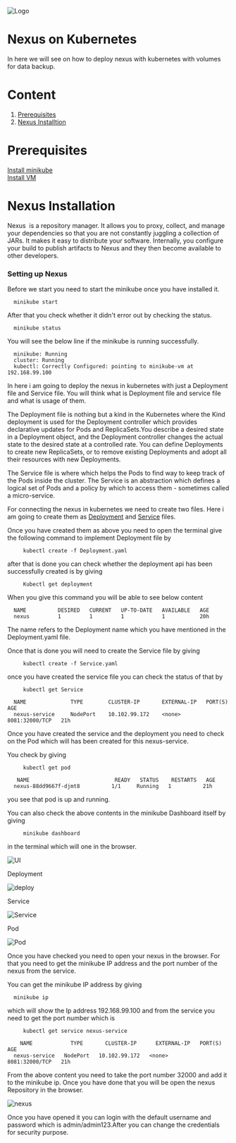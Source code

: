 ![Logo](https://github.com/KishanRavindran/Kubernetes/blob/master/GeppettoIcon.png?raw=true"Logo")

# Nexus on Kubernetes
   In here we will see on how to deploy nexus with kubernetes with volumes for data backup.

# Content
1. [Prerequisites](#prerequisites)
1. [Nexus Installtion](#nexus-installation)

# Prerequisites
 [Install minikube](https://kubernetes.io/docs/tasks/tools/install-minikube/)<br/>
 [Install VM](https://www.virtualbox.org/wiki/Downloads)
 
# Nexus Installation<br/>
   Nexus  is a repository manager. It allows you to proxy, collect, and manage your dependencies so that you are not constantly juggling a collection of JARs. It makes it easy to distribute your software. Internally, you configure your build to publish artifacts to Nexus and they then become available to other developers.<br/> 
   
### Setting up Nexus<br/>
 Before we start you need to start the minikube once you have installed it.
 
      minikube start
      
  After that you check whether it didn't error out by checking the status.
  
      minikube status
      
  You will see the below line if the minikube is running successfully.
  
      minikube: Running
      cluster: Running
      kubectl: Correctly Configured: pointing to minikube-vm at 192.168.99.100
   
 In here i am going to deploy the nexus in kubernetes with just a Deployment file and Service file. You will think what is Deployment file and service file and what is usage of them. 
 
  The Deployment file is nothing but a kind in the Kubernetes where the Kind deployment is used for the Deployment controller which provides declarative updates for Pods and ReplicaSets.You describe a desired state in a Deployment object, and the Deployment controller changes the actual state to the desired state at a controlled rate. You can define Deployments to create new ReplicaSets, or to remove existing Deployments and adopt all their resources with new Deployments.
  
  The Service file is where which helps the Pods to find way to keep track of the Pods inside the cluster. The Service is an abstraction which defines a logical set of Pods and a policy by which to access them - sometimes called a micro-service.
  
  For connecting the nexus in kubernetes we need to create two files. Here i am going to create them as [Deployment](https://github.com/KishanRavindran/Kubernetes/blob/master/docs/Deployment.yaml) and [Service](https://github.com/KishanRavindran/Kubernetes/blob/master/docs/Service.yaml) files. 
  
 Once you have created them as above you need to open the terminal give the following command to implement Deployment file by
 
         kubectl create -f Deployment.yaml
         
  after that is done you can check whether the deployment api has been successfully created is by giving 
  
         Kubectl get deployment
         
  When you give this command you will be able to see below content
  
      NAME          DESIRED   CURRENT   UP-TO-DATE   AVAILABLE   AGE
      nexus         1         1         1            1           20h
      
  The name refers to the Deployment name which you have mentioned in the Deployment.yaml file.
  
  
 Once that is done you will need to create the Service file by giving 
 
         kubectl create -f Service.yaml
         
  once you have created the service file you can check the status of that by
  
         kubectl get Service
         
      NAME              TYPE        CLUSTER-IP       EXTERNAL-IP   PORT(S)          AGE
      nexus-service     NodePort    10.102.99.172    <none>        8081:32000/TCP   21h
  
  Once you have created the service and the deployment you need to check on the Pod which will has been created for this nexus-service.
  
  You check by giving 
  
         kubectl get pod
         
       NAME                           READY   STATUS    RESTARTS   AGE
      nexus-88dd9667f-djmt8          1/1     Running   1          21h

you see that pod is up and running.

You can also check the above contents in the minikube Dashboard itself by giving 

         minikube dashboard 
         
in the terminal which will one in the browser.

![UI](https://github.com/KishanRavindran/Kubernetes/blob/master/docs/Selection_077.png?raw=true"UI")

Deployment

![deploy](https://github.com/KishanRavindran/Kubernetes/blob/master/docs/Selection_078.png?raw=true"deploy")

Service

![Service](https://github.com/KishanRavindran/Kubernetes/blob/master/docs/Selection_079.png?raw=true"Service")

Pod

![Pod](https://github.com/KishanRavindran/Kubernetes/blob/master/docs/Selection_080.png?raw=true"Pod")

Once you have checked you need to open your nexus in the browser. For that you need to get the minikube IP address and the port number of the nexus from the service.

You can get the minikube IP address by giving 

      minikube ip
      
   which will show the Ip address 192.168.99.100 and from the service you need to get the port number which is
   
         kubectl get service nexus-service
         
        NAME            TYPE       CLUSTER-IP      EXTERNAL-IP   PORT(S)          AGE
      nexus-service   NodePort   10.102.99.172   <none>        8081:32000/TCP   21h
      
  From the above content you need to take the port number 32000 and add it to the minikube ip. Once you have done that you will be open the nexus Repository in the browser.
  
  ![nexus](https://github.com/KishanRavindran/Kubernetes/blob/master/docs/Selection_081.png?raw=true"nexus")
  
  Once you have opened it you can login with the default username and password which is admin/admin123.After you can change the credentials for security purpose. 
